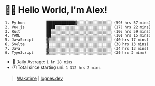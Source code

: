 # 🎷🐛 Hello World, I'm Alex!

```
1. Python          █████████████▓░░░░░░░░░░░░░░░░ (598 hrs 57 mins)
2. Vue.js          ████░░░░░░░░░░░░░░░░░░░░░░░░░░ (178 hrs 22 mins)
3. Rust            ██░░░░░░░░░░░░░░░░░░░░░░░░░░░░ (106 hrs 59 mins)
4. YAML            ██░░░░░░░░░░░░░░░░░░░░░░░░░░░░ (101 hrs 15 mins)
5. JavaScript      ▓░░░░░░░░░░░░░░░░░░░░░░░░░░░░░ (40 hrs 17 mins)
6. Svelte          ▓░░░░░░░░░░░░░░░░░░░░░░░░░░░░░ (38 hrs 13 mins)
7. Java            ▓░░░░░░░░░░░░░░░░░░░░░░░░░░░░░ (34 hrs 13 mins)
8. TypeScript      ▓░░░░░░░░░░░░░░░░░░░░░░░░░░░░░ (28 hrs 5 mins)
```
- 💪 Daily Average: `1 hr 28 mins`
- 🕑 Total since starting uni: `1,312 hrs 2 mins`

> [Wakatime](https://wakatime.com/@lognes) | [lognes.dev](https://lognes.dev)
